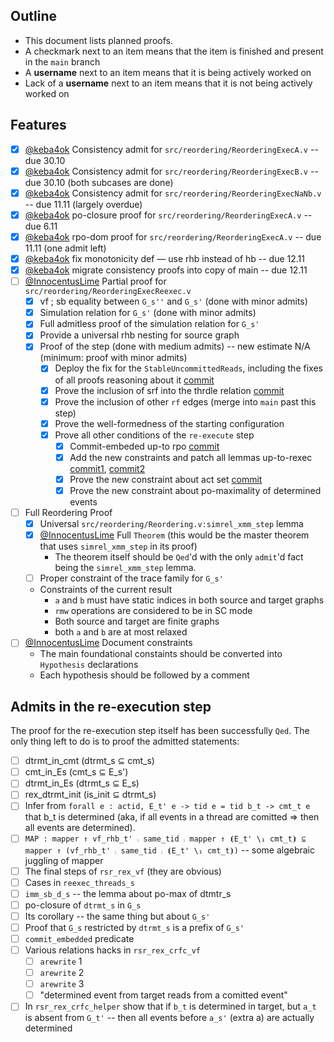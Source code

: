 ## Outline

* This document lists planned proofs.
* A checkmark next to an item means that the item is finished and present in the `main` branch
* A **username** next to an item means that it is being actively worked on
* Lack of a **username** next to an item means that it is not being actively worked on

## Features

- [x] [@keba4ok](https://www.github.com/keba4ok) Consistency admit for `src/reordering/ReorderingExecA.v` -- due 30.10
- [x] [@keba4ok](https://www.github.com/keba4ok) Consistency admit for `src/reordering/ReorderingExecB.v` -- due 30.10 (both subcases are done)
- [x] [@keba4ok](https://www.github.com/keba4ok) Consistency admit for `src/reordering/ReorderingExecNaNb.v` -- due 11.11 (largely overdue)
- [x] [@keba4ok](https://www.github.com/keba4ok) po-closure proof for `src/reordering/ReorderingExecA.v` -- due 6.11
- [x] [@keba4ok](https://www.github.com/keba4ok) rpo-dom proof for `src/reordering/ReorderingExecA.v` -- due 11.11 (one admit left)
- [x] [@keba4ok](https://www.github.com/keba4ok) fix monotonicity def — use rhb instead of hb -- due 12.11
- [x] [@keba4ok](https://www.github.com/keba4ok) migrate consistency proofs into copy of main -- due 12.11
- [ ] [@InnocentusLime](https://www.github.com/InnocentusLime) Partial proof for `src/reordering/ReorderingExecReexec.v`
    * [x] vf ; sb equality between `G_s''` and `G_s'` (done with minor admits)
    * [x] Simulation relation for `G_s'` (done with minor admits)
    * [x] Full admitless proof of the simulation relation for `G_s'`
    * [x] Provide a universal rhb nesting for source graph
    * [x] Proof of the step (done with medium admits) -- new estimate N/A (minimum: proof with minor admits)
        - [x] Deploy the fix for the `StableUncommittedReads`, including the fixes of all proofs reasoning about it [commit](weakmemory/xmm/f9742bc1094d4b2bdffec5835afb889f9224afc1)
        - [x] Prove the inclusion of srf into the thrdle relation [commit](weakmemory/xmm/148c9e30a13db554e305380252be3949e712169b)
        - [x] Prove the inclusion of other `rf` edges (merge into `main` past this step)
        - [x] Prove the well-formedness of the starting configuration
        - [x] Prove all other conditions of the `re-execute` step
            - [x] Commit-embeded up-to rpo [commit](https://github.com/weakmemory/xmm/commit/259a1698508bc26ffa74edc193c5dcff92a16d5b)
            - [x] Add the new constraints and patch all lemmas up-to-rexec [commit1](https://github.com/weakmemory/xmm/commit/aaa3968807c1239e1496273ae67e82a1d518d401), [commit2](https://github.com/weakmemory/xmm/commit/e739362f70188d3259b694b08a877ce58a7320f8)
            - [x] Prove the new constraint about act set [commit](https://github.com/weakmemory/xmm/commit/a7c242f8423800ba8c8b31e559ca9a085c6cc8ed)
            - [x] Prove the new constraint about po-maximality of determined events
- [ ] Full Reordering Proof
    - [x] Universal `src/reordering/Reordering.v:simrel_xmm_step` lemma
    - [x] [@InnocentusLime](https://www.github.com/InnocentusLime) Full `Theorem` (this would be the master theorem that uses `simrel_xmm_step` in its proof)
        * The theorem itself should be `Qed`'d with the only `admit`'d fact being the `simrel_xmm_step` lemma.
    - [ ] Proper constraint of the trace family for `G_s'`
    - Constraints of the current result
        * `a` and `b` must have static indices in both source and target graphs
        * `rmw` operations are considered to be in SC mode
        * Both source and target are finite graphs
        * both `a` and `b` are at most relaxed
- [ ] [@InnocentusLime](https://www.github.com/InnocentusLime) Document constraints
    - The main foundational constaints should be converted into `Hypothesis` declarations
    - Each hypothesis should be followed by a comment

## Admits in the re-execution step

The proof for the re-execution step itself has been successfully `Qed`. The only thing left to do is to proof the admitted statements:

- [ ] dtrmt_in_cmt (dtrmt_s ⊆ cmt_s)
- [ ] cmt_in_Es (cmt_s ⊆ E_s')
- [ ] dtrmt_in_Es (dtrmt_s ⊆ E_s)
- [ ] rex_dtrmt_init (is_init ⊆ dtrmt_s)
- [ ] Infer from `forall e : actid,
E_t' e -> tid e = tid b_t -> cmt_t e` that b_t is determined (aka, if all events in a thread are comitted => then all events are determined).
- [ ] `MAP : mapper ↑ vf_rhb_t' ⨾ same_tid ⨾ mapper ↑ ⦗E_t' \₁ cmt_t⦘ ⊆ mapper ↑ (vf_rhb_t' ⨾ same_tid ⨾ ⦗E_t' \₁ cmt_t⦘)` -- some algebraic juggling of mapper
- [ ] The final steps of `rsr_rex_vf` (they are obvious)
- [ ] Cases in `reexec_threads_s`
- [ ] `imm_sb_d_s` -- the lemma about po-max of dtmtr_s
- [ ] po-closure of `dtrmt_s` in `G_s`
- [ ] Its corollary -- the same thing but about `G_s'`
- [ ] Proof that `G_s` restricted by `dtrmt_s` is a prefix of `G_s'`
- [ ] `commit_embedded` predicate
- [ ] Various relations hacks in `rsr_rex_crfc_vf`
    - [ ] `arewrite` 1
    - [ ] `arewrite` 2
    - [ ] `arewrite` 3
    - [ ] "determined event from target reads from a comitted event"
- [ ] In `rsr_rex_crfc_helper` show that if `b_t` is determined in target, but `a_t` is absent from `G_t'` -- then all events before `a_s'` (extra a) are actually determined